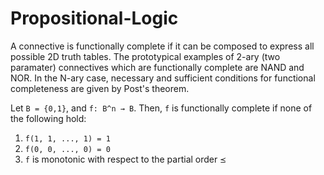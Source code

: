 # Propositional-Logic
A connective is functionally complete if it can be composed to express all possible 2D truth tables. The prototypical examples of 2-ary (two paramater) connectives which are functionally complete are NAND and NOR. In the N-ary case, necessary and sufficient conditions for functional completeness are given by Post's theorem.

Let `B = {0,1}`, and `f: B^n → B`. Then, `f` is functionally complete if none of the following hold:

1. `f(1, 1, ..., 1) = 1`
2. `f(0, 0, ..., 0) = 0`
3. `f` is monotonic with respect to the partial order `⪯`